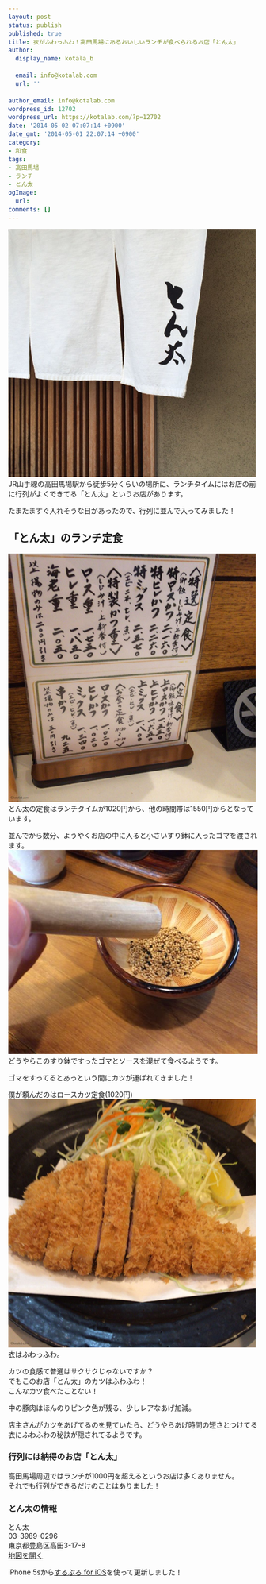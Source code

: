 ```yaml
---
layout: post
status: publish
published: true
title: 衣がふわっふわ！高田馬場にあるおいしいランチが食べられるお店「とん太」
author:
  display_name: kotala_b

  email: info@kotalab.com
  url: ''

author_email: info@kotalab.com
wordpress_id: 12702
wordpress_url: https://kotalab.com/?p=12702
date: '2014-05-02 07:07:14 +0900'
date_gmt: '2014-05-01 22:07:14 +0900'
category:
- 和食
tags:
- 高田馬場
- ランチ
- とん太
ogImage:
  url:
comments: []
---
```

<p><img alt="" src="/wp-content/uploads/slooProImg_20140502070709.jpg" width="500" height="500" class="slooProImg" /><br />
JR山手線の高田馬場駅から徒歩5分くらいの場所に、ランチタイムにはお店の前に行列がよくできてる「とん太」というお店があります。</p>
<p>たまたますぐ入れそうな日があったので、行列に並んで入ってみました！<br />
</p>
<!--more-->
<h2>「とん太」のランチ定食</h2>
<p><img alt="" src="/wp-content/uploads/slooProImg_20140502070712.jpg" width="500" height="500" class="slooProImg" /><br />
とん太の定食はランチタイムが1020円から、他の時間帯は1550円からとなっています。</p>
<p>並んでから数分、ようやくお店の中に入ると小さいすり鉢に入ったゴマを渡されます。<br />
<img alt="" src="/wp-content/uploads/slooProImg_20140502070707.jpg" width="548" height="411" class="slooProImg" /><br />
どうやらこのすり鉢ですったゴマとソースを混ぜて食べるようです。</p>
<p>ゴマをすってるとあっという間にカツが運ばれてきました！</p>
<p>僕が頼んだのはロースカツ定食(1020円)<br />
<img alt="" src="/wp-content/uploads/slooProImg_20140502070710.jpg" width="500" height="500" class="slooProImg" /><br />
衣はふわっふわ。</p>
<p>カツの食感て普通はサクサクじゃないですか？<br />
でもこのお店「とん太」のカツはふわふわ！<br />
こんなカツ食べたことない！</p>
<p>中の豚肉はほんのりピンク色が残る、少しレアなあげ加減。</p>
<p>店主さんがカツをあげてるのを見ていたら、どうやらあげ時間の短さとつけてる衣にふわふわの秘訣が隠されてるようです。</p>
<h3>行列には納得のお店「とん太」</h3>
<p>高田馬場周辺ではランチが1000円を超えるというお店は多くありません。<br />
それでも行列ができるだけのことはありました！</p>
<h3>とん太の情報</h3>
<p>とん太<br />
03-3989-0296<br />
東京都豊島区高田3-17-8<br />
<a href="http://goo.gl/maps/3sTv4" target="_blank">地図を開く</a></p>
<p>iPhone 5sから<a href="https://itunes.apple.com/jp/app/surupuro-for-ios-buroguedita/id436676299?mt=8&uo=4&at=10l4yU" rel="nofollow" target="_blank">するぷろ for iOS</a>を使って更新しました！</p>
